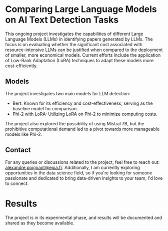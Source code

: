# Comparing Large Language Models on AI Text Detection Tasks

This ongoing project investigates the capabilities of different Large Language Models (LLMs) in identifying papers generated by LLMs. The focus is on evaluating whether the significant cost associated with resource-intensive LLMs can be justified when compared to the deployment of smaller, more economical models. Current efforts include the application of Low-Rank Adaptation (LoRA) techniques to adapt these models more cost-efficiently.


## Models

The project investigates two main models for LLM detection:

- Bert: Known for its efficiency and cost-effectiveness, serving as the baseline model for comparison.
- Phi-2 with LoRA: Utilizing LoRA on Phi-2 to minimize computing costs.

The project also explored the possibility of using Mistral 7B, but the prohibitive computational demand led to a pivot towards more manageable models like Phi-2.

## Contact

For any queries or discussions related to the project, feel free to reach out: alexandre.poignant@epia.fr.
Additionally, I am currently exploring opportunities in the data science field, so if you're looking for someone passionate and dedicated to bring data-driven insights to your team, I'd love to connect.


# Results

The project is in its experimental phase, and results will be documented and shared as they become available.
